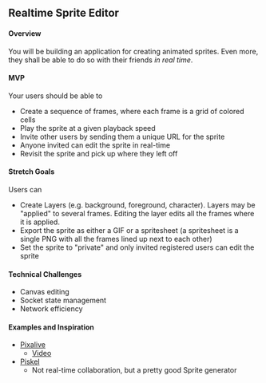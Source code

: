 ## Realtime Sprite Editor

#### Overview
You will be building an application for creating animated sprites. Even more, they shall be able to do so with their friends _in real time_.

#### MVP
Your users should be able to
* Create a sequence of frames, where each frame is a grid of colored cells
* Play the sprite at a given playback speed
* Invite other users by sending them a unique URL for the sprite
* Anyone invited can edit the sprite in real-time
* Revisit the sprite and pick up where they left off

#### Stretch Goals
Users can
* Create Layers (e.g. background, foreground, character). Layers may be "applied" to several frames. Editing the layer edits all the frames where it is applied.
* Export the sprite as either a GIF or a spritesheet (a spritesheet is a single PNG with all the frames lined up next to each other)
* Set the sprite to "private" and only invited registered users can edit the sprite

#### Technical Challenges
* Canvas editing
* Socket state management
* Network efficiency

#### Examples and Inspiration
* [Pixalive](https://github.com/pixalive/pixalive)
  * [Video](https://youtu.be/PVSvkN2WdAw)
* [Piskel](https://www.piskelapp.com/)
  * Not real-time collaboration, but a pretty good Sprite generator
